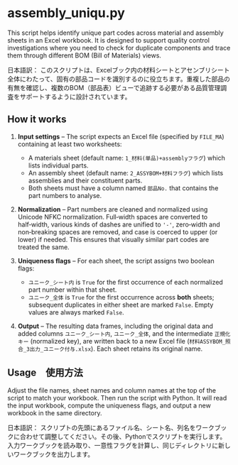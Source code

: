 # assembly_uniqu.py

This script helps identify unique part codes across material and assembly sheets in an Excel workbook. It is designed to support quality control investigations where you need to check for duplicate components and trace them through different BOM (Bill of Materials) views.

日本語訳：
このスクリプトは、Excelブック内の材料シートとアセンブリシート全体にわたって、固有の部品コードを識別するのに役立ちます。重複した部品の有無を確認し、複数のBOM（部品表）ビューで追跡する必要がある品質管理調査をサポートするように設計されています。


## How it works

1. **Input settings** – The script expects an Excel file (specified by `FILE_MA`) containing at least two worksheets:
   - A materials sheet (default name: `1_材料(単品)+assemblyフラグ`) which lists individual parts.
   - An assembly sheet (default name: `2_ASSYBOM+材料フラグ`) which lists assemblies and their constituent parts.
   - Both sheets must have a column named `部品No.` that contains the part numbers to analyse.

2. **Normalization** – Part numbers are cleaned and normalized using Unicode NFKC normalization.  Full‑width spaces are converted to half‑width, various kinds of dashes are unified to `'-'`, zero‑width and non‑breaking spaces are removed, and case is coerced to upper (or lower) if needed.  This ensures that visually similar part codes are treated the same.

3. **Uniqueness flags** – For each sheet, the script assigns two boolean flags:
   - `ユニーク_シート内` is `True` for the first occurrence of each normalized part number within that sheet.
   - `ユニーク_全体` is `True` for the first occurrence across **both** sheets; subsequent duplicates in either sheet are marked `False`.  Empty values are always marked `False`.

4. **Output** – The resulting data frames, including the original data and added columns `ユニーク_シート内`, `ユニーク_全体`, and the intermediate `正規化キー` (normalized key), are written back to a new Excel file (`材料ASSYBOM_照合_3出力_ユニーク付与.xlsx`).  Each sheet retains its original name.

## Usage　使用方法

Adjust the file names, sheet names and column names at the top of the script to match your workbook.  Then run the script with Python.  It will read the input workbook, compute the uniqueness flags, and output a new workbook in the same directory.

日本語訳：
スクリプトの先頭にあるファイル名、シート名、列名をワークブックに合わせて調整してください。その後、Pythonでスクリプトを実行します。入力ワークブックを読み取り、一意性フラグを計算し、同じディレクトリに新しいワークブックを出力します。
